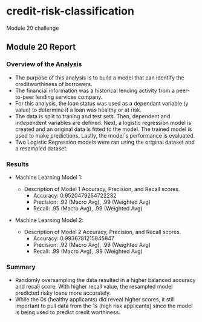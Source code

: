 # credit-risk-classification
Module 20 challenge

## Module 20 Report

### Overview of the Analysis

* The purpose of this analysis is to build a model that can identify the creditworthiness of borrowers.
* The financial information was a historical lending activity from a peer-to-peer lending services company.
* For this analysis, the loan status was used as a dependant variable (y value) to determine if a loan was healthy or at risk.
* The data is split to traning and test sets. Then, dependent and independent variables are defined. Next, a logistic regression model is created and an original data is fitted to the model. The trained model is used to make predictions. Lastly, the model`s performance is evaluated.
* Two Logistic Regression models were ran using the original dataset and a resampled dataset.


### Results

* Machine Learning Model 1:
  * Description of Model 1 Accuracy, Precision, and Recall scores.
    * Accuracy: 0.9520479254722232
    * Precision: .92 (Macro Avg), .99 (Weighted Avg)
    * Recall: .95 (Macro Avg), .99 (Weighted Avg)


* Machine Learning Model 2:
  * Description of Model 2 Accuracy, Precision, and Recall scores.
    * Accuracy: 0.9936781215845847
    * Precision: .92 (Macro Avg), .99 (Weighted Avg)
    * Recall: .99 (Macro Avg), .99 (Weighted Avg)


### Summary

* Randomly oversampling the data resulted in a higher balanced accuracy and recall score. With higher recall value, the resampled model predicted risky loans more accurately.
* While the 0s (healthy applicants) did reveal higher scores, it still important to pull data from the 1s (high risk applicants) since the model is being used to predict credit worthiness.
